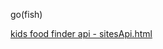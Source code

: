 go(fish)


<a href="https://martinvicknair.github.io/proto/sitesApi.html">kids food finder api - sitesApi.html</a>
